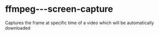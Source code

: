 # ffmpeg---screen-capture
Captures the frame at specific time of a video which will be automatically downloaded
